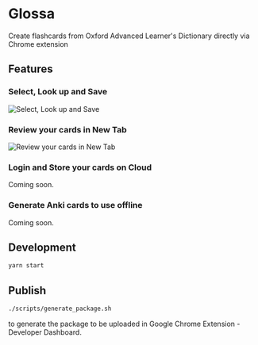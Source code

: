 # Glossa
Create flashcards from Oxford Advanced Learner's Dictionary directly via Chrome extension

## Features

### Select, Look up and Save

![Select, Look up and Save](http://g.recordit.co/y8SEPoSvfS.gif)

### Review your cards in New Tab

![Review your cards in New Tab](http://g.recordit.co/80qufVltAS.gif)

### Login and Store your cards on Cloud

Coming soon.

### Generate Anki cards to use offline

Coming soon.

## Development

```bash
yarn start
```

## Publish

```bash
./scripts/generate_package.sh
```

to generate the package to be uploaded in Google Chrome Extension - Developer Dashboard.
